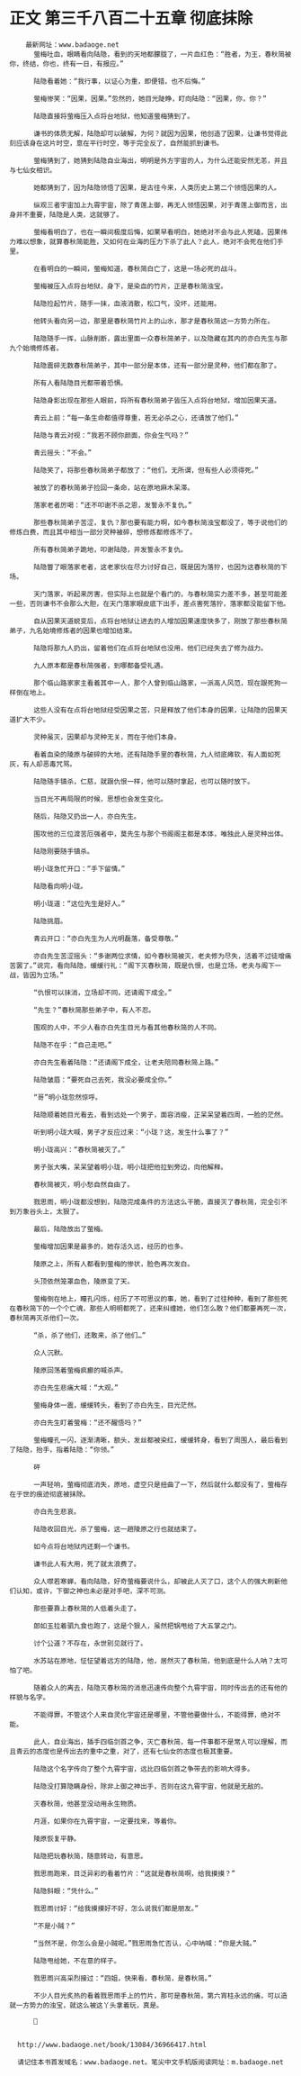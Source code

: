 # 正文 第三千八百二十五章 彻底抹除
        最新网址：www.badaoge.net
          萤梅吐血，眼睛看向陆隐，看到的天地都朦胧了，一片血红色：“胜者，为王，春秋简被你，终结，你也，终有一日，有报应。”
      
          陆隐看着她：“我行事，以证心为重，即便错，也不后悔。”
      
          萤梅惨笑：“因果，因果。”忽然的，她目光陡睁，盯向陆隐：“因果，你，你？”
      
          陆隐直接将萤梅压入点将台地狱，他知道萤梅猜到了。
      
          谦书的体质无解，陆隐却可以破解，为何？就因为因果，他创造了因果，让谦书觉得此刻应该身在这片时空，意在平行时空，等于完全反了，自然能抓到谦书。
      
          萤梅猜到了，她猜到陆隐自业海出，明明是外方宇宙的人，为什么还能安然无恙，并且与七仙女相识。
      
          她都猜到了，因为陆隐领悟了因果，是古往今来，人类历史上第二个领悟因果的人。
      
          纵观三者宇宙加上九霄宇宙，除了青莲上御，再无人领悟因果，对于青莲上御而言，出身并不重要，陆隐是人类，这就够了。
      
          萤梅看明白了，也在一瞬间极度后悔，如果早看明白，她绝对不会与此人死磕，因果伟力难以想象，就算春秋简能胜，又如何在业海的压力下杀了此人？此人，绝对不会死在他们手里。
      
          在看明白的一瞬间，萤梅知道，春秋简白亡了，这是一场必死的战斗。
      
          萤梅被压入点将台地狱，身下，是染血的竹片，正是春秋简浊宝。
      
          陆隐捡起竹片，随手一抹，血液消散，松口气，没坏，还能用。
      
          他转头看向另一边，那里是春秋简竹片上的山水，那才是春秋简这一方势力所在。
      
          陆隐随手一挥，山脉削断，露出里面一众春秋简弟子，以及隐藏在其内的亦白先生与那九个始境修炼者。
      
          陆隐震碎无数春秋简弟子，其中一部分是本体，还有一部分是灵种，他们都在那了。
      
          所有人看陆隐目光都带着恐惧。
      
          陆隐身影出现在那些人眼前，将所有春秋简弟子皆压入点将台地狱，增加因果天道。
      
          青云上前：“每一条生命都值得尊重，若无必杀之心，还请放了他们。”
      
          陆隐与青云对视：“我若不顾你颜面，你会生气吗？”
      
          青云摇头：“不会。”
      
          陆隐笑了，将那些春秋简弟子都放了：“他们，无所谓，但有些人必须得死。”
      
          被放了的春秋简弟子捡回一条命，站在原地麻木呆滞。
      
          落家老者厉喝：“还不叩谢不杀之恩，发誓永不复仇。”
      
          那些春秋简弟子苦涩，复仇？那也要有能力啊，如今春秋简浊宝都没了，等于说他们的修炼白费，而且其中相当一部分灵种被碎，想修炼都修炼不了。
      
          所有春秋简弟子跪地，叩谢陆隐，并发誓永不复仇。
      
          陆隐瞥了眼落家老者，这老家伙在尽力讨好自己，既是因为落狞，也因为这春秋简的下场。
      
          天门落家，听起来厉害，但实际上也就是个看门的，与春秋简实力差不多，甚至可能差一些，否则谦书不会那么大胆，在天门落家眼皮底下出手，差点害死落狞，落家都没能留下他。
      
          自从因果天道蜕变后，点将台地狱让进去的人增加因果速度快多了，刚放了那些春秋简弟子，九名始境修炼者的因果也增加结束。
      
          陆隐将那九人扔出，留着他们在点将台地狱也没用，他们已经失去了修为战力。
      
          九人原本都是春秋简强者，到哪都备受礼遇。
      
          那个临山路家家主看着其中一人，那个人曾到临山路家，一派高人风范，现在跟死狗一样倒在地上。
      
          这些人没有在点将台地狱经受因果之苦，只是释放了他们本身的因果，让陆隐的因果天道扩大不少。
      
          灵种虽灭，因果却与灵种无关，而在于他们本身。
      
          看着血染的陵原与破碎的大地，还有陆隐手里的春秋简，九人彻底瘫软，有人面如死灰，有人却恶毒咒骂。
      
          陆隐随手镇杀，仁慈，就跟仇恨一样，他可以随时拿起，也可以随时放下。
      
          当目光不再局限的时候，思想也会发生变化。
      
          随后，陆隐又扔出一人，亦白先生。
      
          围攻他的三位渡苦厄强者中，莫先生与那个书阁阁主都是本体，唯独此人是灵种出体。
      
          陆隐刚要随手镇杀。
      
          明小珑急忙开口：“手下留情。”
      
          陆隐看向明小珑。
      
          明小珑道：“这位先生是好人。”
      
          陆隐挑眉。
      
          青云开口：“亦白先生为人光明磊落，备受尊敬。”
      
          亦白先生苦涩摇头：“多谢两位求情，如今春秋简被灭，老夫修为尽失，活着不过徒增痛苦罢了。”说完，看向陆隐，缓缓行礼：“阁下灭春秋简，既是仇恨，也是立场，老夫与阁下一战，皆因为立场。”
      
          “仇恨可以抹消，立场却不同，还请阁下成全。”
      
          “先生？”春秋简那些弟子中，有人不忍。
      
          围观的人中，不少人看亦白先生目光与看其他春秋简的人不同。
      
          陆隐不在乎：“自己走吧。”
      
          亦白先生看着陆隐：“还请阁下成全，让老夫陪同春秋简上路。”
      
          陆隐皱眉：“要死自己去死，我没必要成全你。”
      
          “哥”明小珑忽然惊呼。
      
          陆隐顺着她目光看去，看到远处一个男子，面容消瘦，正呆呆望着四周，一脸的茫然。
      
          听到明小珑大喊，男子才反应过来：“小珑？这，发生什么事了？”
      
          明小珑高兴：“春秋简被灭了。”
      
          男子张大嘴，呆呆望着明小珑，明小珑把他拉到旁边，向他解释。
      
          春秋简被灭，明小愁自然自由了。
      
          戮思雨，明小珑都没想到，陆隐完成条件的方法这么干脆，直接灭了春秋简，完全引不到万象谷头上，太狠了。
      
          最后，陆隐放出了萤梅。
      
          萤梅增加因果是最多的，她存活久远，经历的也多。
      
          陵原之上，所有人都看到萤梅的惨状，脸色再次发白。
      
          头顶依然笼罩血色，陵原变了天。
      
          萤梅倒在地上，瞳孔闪烁，经历了不可思议的事，她，看到了过往种种，看到了那些死在春秋简下的一个个亡魂，那些人明明都死了，还来纠缠她，他们怎么敢？他们都要再死一次，春秋简再灭杀他们一次。
      
          “杀，杀了他们，还敢来，杀了他们…”
      
          众人沉默。
      
          陵原回荡着萤梅疯癫的喊杀声。
      
          亦白先生悲痛大喊：“大观。”
      
          萤梅身体一震，缓缓转头，看到了亦白先生，目光茫然。
      
          亦白先生盯着萤梅：“还不醒悟吗？”
      
          萤梅瞳孔一闪，逐渐清晰，额头，发丝都被染红，缓缓转身，看到了周围人，最后看到了陆隐，抬手，指着陆隐：“你领。”
      
          砰
      
          一声轻响，萤梅彻底消失，原地，虚空只是扭曲了一下，然后就什么都没有了，萤梅存在于世的痕迹彻底被抹除。
      
          亦白先生悲哀。
      
          陆隐收回目光，杀了萤梅，这一趟陵原之行也就结束了。
      
          如今点将台地狱内还剩一个谦书。
      
          谦书此人有大用，死了就太浪费了。
      
          众人噤若寒蝉，看向陆隐，好奇萤梅要说什么，却被此人灭了口，这个人的强大刷新他们认知，或许，下御之神也未必是对手吧，深不可测。
      
          那些要靠上春秋简的人低着头走了。
      
          郎如玉拉着驷九食也跑了，这是个狠人，虽然把锅甩给了大五掌之门。
      
          讨个公道？不存在，永世别见就行了。
      
          水苏站在原地，怔怔望着远方的陆隐，他，居然灭了春秋简，他到底是什么人呐？太可怕了吧。
      
          随着众人的离去，陆隐灭春秋简的消息迅速传向整个九霄宇宙，同时传出去的还有他的样貌与名字。
      
          不能得罪，不管这个人来自灵化宇宙还是哪里，不管他要做什么，不能得罪，绝对不能。
      
          此人，自业海出，插手四临剑首之争，灭亡春秋简，每一件事都不是常人可以理解，而且青云的态度也是传出去的重中之重，对了，还有七仙女的态度也极其重要。
      
          陆隐这个名字传向了整个九霄宇宙，远比四临剑首之争带去的影响大得多。
      
          陆隐没打算隐瞒身份，除非上御之神出手，否则在这九霄宇宙，他就是无敌的。
      
          灭春秋简，他甚至没动用永生物质。
      
          月涯，如果你在九霄宇宙，一定要找来，等着你。
      
          陵原恢复平静。
      
          陆隐把玩春秋简，随意转动，有意思。
      
          戮思雨跑来，目泛异彩的看着竹片：“这就是春秋简啊，给我摸摸？”
      
          陆隐斜眼：“凭什么。”
      
          戮思雨讨好：“给我摸摸好不好，怎么说我们都是朋友。”
      
          “不是小贼？”
      
          “当然不是，你怎么会是小贼呢。”戮思雨急忙否认，心中呐喊：“你是大贼。”
      
          陆隐甩给她，不在意的样子。
      
          戮思雨兴高采烈接过：“四姐，快来看，春秋简，是春秋简。”
      
          不少人目光炙热的看着戮思雨手上的竹片，那可是春秋简，第六宵柱永远的痛，可以造就一方势力的浊宝，就这么被这丫头拿着玩，真是。
      
          
      
      
      http://www.badaoge.net/book/13084/36966417.html
      
      请记住本书首发域名：www.badaoge.net。笔尖中文手机版阅读网址：m.badaoge.net